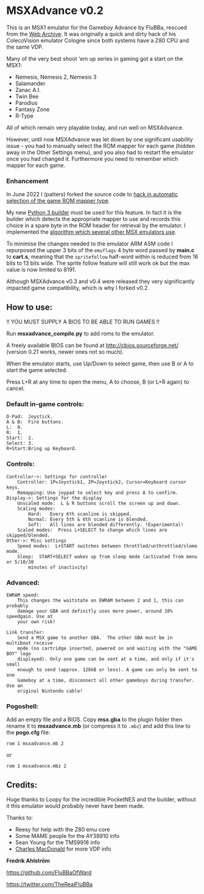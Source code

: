 # MSXAdvance v0.2
This is an MSX1 emulator for the Gameboy Advance by FluBBa, rescued from the [Web Archive](https://web.archive.org/web/20150430211123/http://www.ndsretro.com/gbadown.html). It was originally a quick and dirty hack of his ColecoVision emulator Cologne since both systems have a Z80 CPU and the same VDP.

Many of the very best shoot 'em up series in gaming got a start on the MSX1:
- Nemesis, Nemesis 2, Nemesis 3
- Salamander
- Zanac A.I.
- Twin Bee
- Parodius
- Fantasy Zone
- R-Type

All of which remain very playable today, and run well on MSXAdvance.

However, until now MSXAdvance was let down by one significant usability issue - you had to manually select the ROM mapper for each game (hidden away in the Other Settings menu), and you also had to restart the emulator once you had changed it. Furthermore you need to remember which mapper for each game.

### Enhancement

In June 2022 I (patters) forked the source code to [hack in automatic selection of the game ROM mapper type](https://github.com/patters-syno/msxadvance/commit/f35cf8b10784fcf4239b192859dbc4336667a30b).

My new [Python 3 builder](https://github.com/patters-syno/gba-emu-compilation-builders/blob/main/msxadvance_compile.py) must be used for this feature. In fact it is the builder which detects the appropriate mapper to use and records this choice in a spare byte in the ROM header for retrieval by the emulator. I implemented the [algorithm which several other MSX emulators use](https://github.com/openMSX/openMSX/blob/d4c561dd02877825d63a39a28b70bcc760b503e4/src/memory/RomFactory.cc#L72).

To minimise the changes needed to the emulator ARM ASM code I repurposed the upper 3 bits of the ```emuflags``` 4 byte word passed by **main.c** to **cart.s**, meaning that the ```spritefollow``` half-word within is reduced from 16 bits to 13 bits wide. The sprite follow feature will still work ok but the max value is now limited to 8191.

Although MSXAdvance v0.3 and v0.4 were released they very significantly impacted game compatibility, which is why I forked v0.2.

## How to use:
!! YOU MUST SUPPLY A BIOS TO BE ABLE TO RUN GAMES !!

Run **msxadvance_compile.py** to add roms to the emulator.

A freely available BIOS can be found at http://cbios.sourceforge.net/ (version 0.21 works, newer ones not so much).

When the emulator starts, use Up/Down to select game, then use B or A to start the game selected.

Press L+R at any time to open the menu, A to choose, B (or L+R again) to cancel.

### Default in-game controls:
	D-Pad:	Joystick.
	A & B:	Fire buttons.
	L:	0.
	R:	1.
	Start:	2.
	Select:	3.
	R+Start:Bring up Keyboard.


### Controls:
	Controller->: Settings for controller
		Controller: 1P=Joystick1, 2P=Joystick2, Cursor=Keyboard cursor keys.
		Remapping: Use joypad to select key and press A to confirm.
	Display->: Settings for the display
		Unscaled mode:  L & R buttons scroll the screen up and down.
		Scaling modes:
			Hard:   Every 6th scanline is skipped.
			Normal: Every 5th & 6th scanline is blended.
			Soft:   All lines are blended differently. !Experimental!
		Scaled modes:  Press L+SELECT to change which lines are skipped/blended.
	Other->: Misc settings
		Speed modes:  L+START switches between throttled/unthrottled/slomo mode.
		Sleep:  START+SELECT wakes up from sleep mode (activated from menu or 5/10/30
			minutes of inactivity)


### Advanced:
	EWRAM speed:
		This changes the waitstate on EWRAM between 2 and 1, this can probably
		damage your GBA and definitly uses more power, around 10% speedgain. Use at
		your own risk!

	Link transfer:
		Send a MSX game to another GBA.  The other GBA must be in multiboot receive
		mode (no cartridge inserted, powered on and waiting with the "GAME BOY" logo
		displayed). Only one game can be sent at a time, and only if it's small
		enough to send (approx. 128kB or less). A game can only be sent to one
		Gameboy at a time, disconnect all other gameboys during transfer. Use an
		original Nintendo cable!

### Pogoshell:
Add an empty file and a BIOS. Copy **msx.gba** to the plugin folder then rename it to **msxadvance.mb** (or compress it to ```.mbz```) and add this line to the **pogo.cfg** file:

```rom 1 msxadvance.mb 2```

or

```rom 1 msxadvance.mbz 2```

## Credits:
Huge thanks to Loopy for the incredible PocketNES and the builder, without it this emulator would probably never have been made.

Thanks to:
- Reesy for help with the Z80 emu core
- Some MAME people for the AY38910 info
- Sean Young for the TMS9918 info
- [Charles MacDonald](http://techno-junk.org) for more VDP info


**Fredrik Ahlström**

https://github.com/FluBBaOfWard

https://twitter.com/TheRealFluBBa

